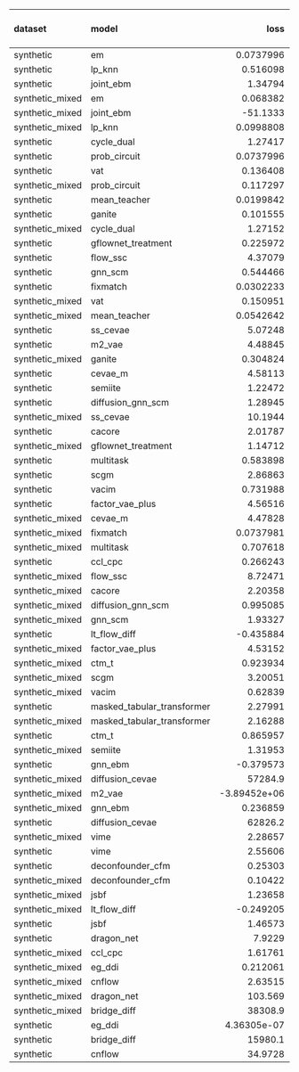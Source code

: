 | dataset         | model                      |            loss |   treatment accuracy |   outcome rmse |   outcome rmse labelled |   outcome rmse unlabelled |
|:----------------|:---------------------------|----------------:|---------------------:|---------------:|------------------------:|--------------------------:|
| synthetic       | em                         |     0.0737996   |             0        |    0           |             0           |                  0        |
| synthetic       | lp_knn                     |     0.516098    |             0.7      |    0           |             0           |                  0        |
| synthetic       | joint_ebm                  |     1.34794     |             1        |    0           |             0           |                  0        |
| synthetic_mixed | em                         |     0.068382    |             0        |    0           |             0           |                  0        |
| synthetic_mixed | joint_ebm                  |   -51.1333      |             1        |    0           |             0           |                  0        |
| synthetic_mixed | lp_knn                     |     0.0998808   |             0.909091 |    0           |             0           |                  0        |
| synthetic       | cycle_dual                 |     1.27417     |             1        |    0.0910688   |             0.0910688   |                  0        |
| synthetic       | prob_circuit               |     0.0737996   |             1        |    0.0985023   |             0.0985023   |                  0        |
| synthetic       | vat                        |     0.136408    |             1        |    0.0991022   |             0.0991022   |                  0        |
| synthetic_mixed | prob_circuit               |     0.117297    |             1        |    0.111319    |             0.0767366   |                  0.132294 |
| synthetic       | mean_teacher               |     0.0199842   |             1        |    0.116382    |             0.116382    |                  0        |
| synthetic       | ganite                     |     0.101555    |             1        |    0.122374    |             0.122374    |                  0        |
| synthetic_mixed | cycle_dual                 |     1.27152     |             1        |    0.122649    |             0.115383    |                  0.128506 |
| synthetic       | gflownet_treatment         |     0.225972    |             0.4      |    0.154832    |             0.154832    |                  0        |
| synthetic       | flow_ssc                   |     4.37079     |             1        |    0.164717    |             0.164717    |                  0        |
| synthetic       | gnn_scm                    |     0.544466    |             0.66     |    0.169925    |             0.169925    |                  0        |
| synthetic       | fixmatch                   |     0.0302233   |             1        |    0.172879    |             0.172879    |                  0        |
| synthetic_mixed | vat                        |     0.150951    |             1        |    0.232257    |             0.148333    |                  0.252725 |
| synthetic_mixed | mean_teacher               |     0.0542642   |             1        |    0.240913    |             0.117659    |                  0.30577  |
| synthetic       | ss_cevae                   |     5.07248     |             1        |    0.247473    |             0.247473    |                  0        |
| synthetic       | m2_vae                     |     4.48845     |             1        |    0.25353     |             0.25353     |                  0        |
| synthetic_mixed | ganite                     |     0.304824    |             1        |    0.265751    |             0.181661    |                  0.312589 |
| synthetic       | cevae_m                    |     4.58113     |             0.46     |    0.296045    |             0.296045    |                  0        |
| synthetic       | semiite                    |     1.22472     |             0.84     |    0.296821    |             0.296821    |                  0        |
| synthetic       | diffusion_gnn_scm          |     1.28945     |             0.66     |    0.302326    |             0.302326    |                  0        |
| synthetic_mixed | ss_cevae                   |    10.1944      |             1        |    0.303728    |             0.315823    |                  0.301146 |
| synthetic       | cacore                     |     2.01787     |             1        |    0.309296    |             0.309296    |                  0        |
| synthetic_mixed | gflownet_treatment         |     1.14712     |             1        |    0.313462    |             0.277234    |                  0.317808 |
| synthetic       | multitask                  |     0.583898    |             1        |    0.404582    |             0.404582    |                  0        |
| synthetic       | scgm                       |     2.86863     |             0.52     |    0.413767    |             0.413767    |                  0        |
| synthetic       | vacim                      |     0.731988    |             0.48     |    0.424977    |             0.424977    |                  0        |
| synthetic       | factor_vae_plus            |     4.56516     |             0.68     |    0.428326    |             0.428326    |                  0        |
| synthetic_mixed | cevae_m                    |     4.47828     |             1        |    0.552537    |             0.38097     |                  0.64507  |
| synthetic_mixed | fixmatch                   |     0.0737981   |             1        |    0.604041    |             0.124985    |                  0.776064 |
| synthetic_mixed | multitask                  |     0.707618    |             1        |    0.606736    |             0.454985    |                  0.678923 |
| synthetic       | ccl_cpc                    |     0.266243    |             1        |    0.754505    |             0.754505    |                  0        |
| synthetic_mixed | flow_ssc                   |     8.72471     |             1        |    0.765056    |             0.621769    |                  0.827248 |
| synthetic_mixed | cacore                     |     2.20358     |             1        |    0.852705    |             0.32709     |                  1.25615  |
| synthetic_mixed | diffusion_gnn_scm          |     0.995085    |             0.813333 |    0.87005     |             0.686647    |                  0.98667  |
| synthetic_mixed | gnn_scm                    |     1.93327     |             0.971429 |    0.885039    |             0.762776    |                  0.976515 |
| synthetic       | lt_flow_diff               |    -0.435884    |             1        |    0.88618     |             0.88618     |                  0        |
| synthetic_mixed | factor_vae_plus            |     4.53152     |             0.92     |    1.00504     |             0.643968    |                  1.22867  |
| synthetic_mixed | ctm_t                      |     0.923934    |             0.926667 |    1.04074     |             0.888878    |                  1.12101  |
| synthetic_mixed | scgm                       |     3.20051     |             0.886667 |    1.16476     |             0.57767     |                  1.41178  |
| synthetic_mixed | vacim                      |     0.62839     |             0.73     |    1.19284     |             0.639375    |                  1.49006  |
| synthetic       | masked_tabular_transformer |     2.27991     |             0.48     |    1.2124      |             1.2124      |                  0        |
| synthetic_mixed | masked_tabular_transformer |     2.16288     |             0.733333 |    1.22525     |             1.14298     |                  1.19518  |
| synthetic       | ctm_t                      |     0.865957    |             0.74     |    1.30811     |             1.30811     |                  0        |
| synthetic_mixed | semiite                    |     1.31953     |             0.966667 |    1.31573     |             0.508711    |                  1.65179  |
| synthetic       | gnn_ebm                    |    -0.379573    |             1        |    1.32331     |             1.32331     |                  0        |
| synthetic_mixed | diffusion_cevae            | 57284.9         |             0.883333 |    1.35122     |             1.09422     |                  1.49813  |
| synthetic_mixed | m2_vae                     |    -3.89452e+06 |             0.24     |    1.41398     |             1.05454     |                  1.56099  |
| synthetic_mixed | gnn_ebm                    |     0.236859    |             0.773333 |    1.45895     |             1.10031     |                  1.60665  |
| synthetic       | diffusion_cevae            | 62826.2         |             0.72     |    1.48239     |             1.48239     |                  0        |
| synthetic_mixed | vime                       |     2.28657     |             0.733333 |    1.531       |             1.36854     |                  1.65896  |
| synthetic       | vime                       |     2.55606     |             0.48     |    1.57606     |             1.57606     |                  0        |
| synthetic       | deconfounder_cfm           |     0.25303     |             0.48     |    1.60299     |             1.60299     |                  0        |
| synthetic_mixed | deconfounder_cfm           |     0.10422     |             0.74619  |    1.60686     |             1.28484     |                  1.76306  |
| synthetic_mixed | jsbf                       |     1.23658     |             0.794286 |    1.98651     |             1.84092     |                  1.72222  |
| synthetic_mixed | lt_flow_diff               |    -0.249205    |             1        |    2.06844     |             1.04687     |                  2.48925  |
| synthetic       | jsbf                       |     1.46573     |             0.48     |    2.15804     |             2.15804     |                  0        |
| synthetic       | dragon_net                 |     7.9229      |             0.52     |    2.3355      |             2.3355      |                  0        |
| synthetic_mixed | ccl_cpc                    |     1.61761     |             0.753333 |    4.27522     |             3.6885      |                  4.37123  |
| synthetic_mixed | eg_ddi                     |     0.212061    |             1        |    5.17577     |             5.99842     |                  4.44209  |
| synthetic_mixed | cnflow                     |     2.63515     |             0.75     |    6.39755     |             5.9888      |                  6.67036  |
| synthetic_mixed | dragon_net                 |   103.569       |             0.476667 |    8.43897     |             8.04152     |                  8.91108  |
| synthetic_mixed | bridge_diff                | 38308.9         |             1        |   16.9833      |            16.689       |                 17.0214   |
| synthetic       | eg_ddi                     |     4.36305e-07 |             1        |   18.3717      |            18.3717      |                  0        |
| synthetic       | bridge_diff                | 15980.1         |             1        |   37.2194      |            37.2194      |                  0        |
| synthetic       | cnflow                     |    34.9728      |             0.44     |    3.01956e+09 |             3.01956e+09 |                  0        |